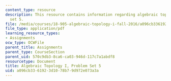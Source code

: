 ```yaml
---
content_type: resource
description: This resource contains information regarding algebraic topology I, problem
  set 5.
file: /media/courses/18-905-algebraic-topology-i-fall-2016/a096cb3361923d1078b79d972e073a3a_MIT18_905F16_pset5.pdf
file_type: application/pdf
learning_resource_types:
- Assignments
ocw_type: OCWFile
parent_title: Assignments
parent_type: CourseSection
parent_uid: 570c9db3-8ca6-ca03-946d-117c7a1abdf8
resourcetype: Document
title: Algebraic Topology I, Problem Set 5
uid: a096cb33-6192-3d10-78b7-9d972e073a3a
---
```

